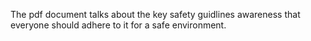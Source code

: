 The pdf document talks about the key safety guidlines awareness that everyone should adhere to it for a safe environment.

